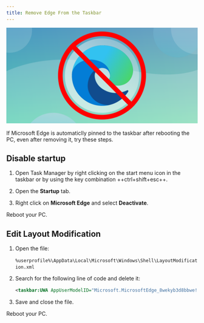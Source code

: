 ```yaml
---
title: Remove Edge From the Taskbar
---
```


![](./images/ms-edge-ban.png)

If Microsoft Edge is automaticlly pinned to the taskbar after rebooting the PC, even after removing it, try these steps.

## Disable startup

<div class="steps" markdown>

1. Open Task Manager by right clicking on the start menu icon in the taskbar or by using the key combination ++ctrl+shift+esc++.

2. Open the **Startup** tab.

3. Right click on **Microsoft Edge** and select **Deactivate**.

</div>

Reboot your PC.

## Edit Layout Modification

<div class="steps" markdown>

1. Open the file:

    `%userprofile%\AppData\Local\Microsoft\Windows\Shell\LayoutModification.xml`

1. Search for the following line of code and delete it:

    ```xml title="LayoutModification.xml"
    <taskbar:UWA AppUserModelID="Microsoft.MicrosoftEdge_8wekyb3d8bbwe!MicrosoftEdge" />
    ```

1. Save and close the file.

</div>

Reboot your PC.